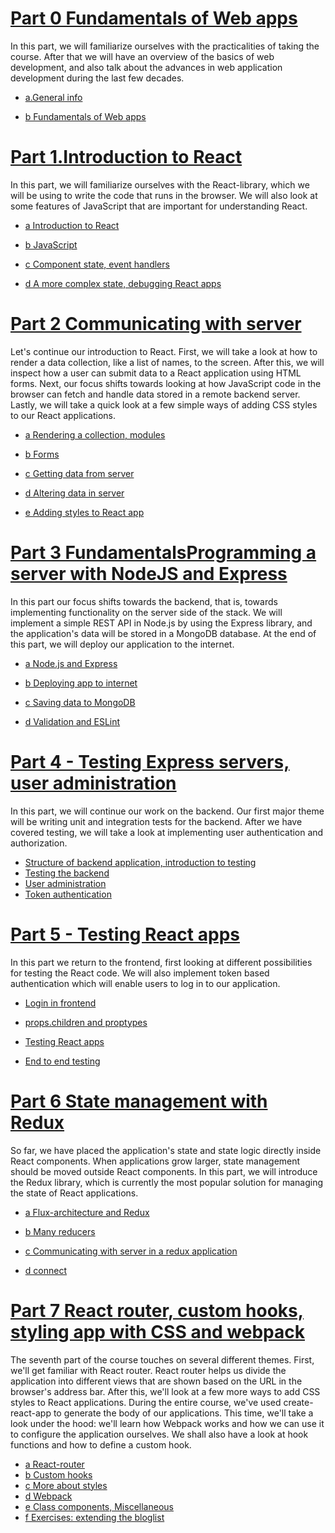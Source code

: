 # [Part 0 Fundamentals of Web apps](https://fullstackopen.com/en/part0)

In this part, we will familiarize ourselves with the practicalities of taking the course. After that we will have an overview of the basics of web development, and also talk about the advances in web application development during the last few decades.

- [a.General info](https://fullstackopen.com/en/part0/general_info)

- [b Fundamentals of Web apps](https://fullstackopen.com/en/part0)

# [Part 1.Introduction to React](https://fullstackopen.com/en/part1)

In this part, we will familiarize ourselves with the React-library, which we will be using to write the code that runs in the browser. We will also look at some features of JavaScript that are important for understanding React.

- [a Introduction to React](https://fullstackopen.com/en/part1/introduction_to_react)

- [b JavaScript](https://fullstackopen.com/en/part1/java_script)

- [c Component state, event handlers](https://fullstackopen.com/en/part1/component_state_event_handlers)

- [d A more complex state, debugging React apps](https://fullstackopen.com/en/part1/a_more_complex_state_debugging_react_apps)

# [Part 2 Communicating with server](https://fullstackopen.com/en/part2)

Let's continue our introduction to React. First, we will take a look at how to render a data collection, like a list of names, to the screen. After this, we will inspect how a user can submit data to a React application using HTML forms. Next, our focus shifts towards looking at how JavaScript code in the browser can fetch and handle data stored in a remote backend server. Lastly, we will take a quick look at a few simple ways of adding CSS styles to our React applications.

- [a Rendering a collection, modules](https://fullstackopen.com/en/part2/rendering_a_collection_modules)

- [b Forms](https://fullstackopen.com/en/part2/forms)

- [c Getting data from server](https://fullstackopen.com/en/part2/getting_data_from_server)

- [d Altering data in server](https://fullstackopen.com/en/part2/altering_data_in_server)

- [e Adding styles to React app](https://fullstackopen.com/en/part2/adding_styles_to_react_app)

# [Part 3 FundamentalsProgramming a server with NodeJS and Express](https://fullstackopen.com/en/part3)

In this part our focus shifts towards the backend, that is, towards implementing functionality on the server side of the stack. We will implement a simple REST API in Node.js by using the Express library, and the application's data will be stored in a MongoDB database. At the end of this part, we will deploy our application to the internet.

- [a Node.js and Express](https://fullstackopen.com/en/part3/node_js_and_express)
- [b Deploying app to internet](https://fullstackopen.com/en/part3/deploying_app_to_internet)
- [c Saving data to MongoDB](https://fullstackopen.com/en/part3/saving_data_to_mongo_db)

- [d Validation and ESLint](https://fullstackopen.com/en/part3/validation_and_es_lint)

# [Part 4 - Testing Express servers, user administration](https://fullstackopen.com/en/part4)

In this part, we will continue our work on the backend. Our first major theme will be writing unit and integration tests for the backend. After we have covered testing, we will take a look at implementing user authentication and authorization.

- [Structure of backend application, introduction to testing](https://fullstackopen.com/en/part4/structure_of_backend_application_introduction_to_testing)
- [Testing the backend](https://fullstackopen.com/en/part4/testing_the_backend)
- [User administration](https://fullstackopen.com/en/part4/user_administration)
- [Token authentication](https://fullstackopen.com/en/part4/token_authentication)

# [Part 5 - Testing React apps](https://fullstackopen.com/en/part5)

In this part we return to the frontend, first looking at different possibilities for testing the React code. We will also implement token based authentication which will enable users to log in to our application.

- [Login in frontend](https://fullstackopen.com/en/part5/login_in_frontend)
- [props.children and proptypes](https://fullstackopen.com/en/part5/props_children_and_proptypes)
- [Testing React apps](https://fullstackopen.com/en/part5/testing_react_apps)

- [End to end testing](https://fullstackopen.com/en/part5/end_to_end_testing)

# [Part 6 State management with Redux](https://fullstackopen.com/en/part6)

So far, we have placed the application's state and state logic directly inside React components. When applications grow larger, state management should be moved outside React components. In this part, we will introduce the Redux library, which is currently the most popular solution for managing the state of React applications.

- [a Flux-architecture and Redux](https://fullstackopen.com/en/part6/flux_architecture_and_redux)

- [b Many reducers](https://fullstackopen.com/en/part6/many_reducers)
- [c Communicating with server in a redux application](https://fullstackopen.com/en/part6/communicating_with_server_in_a_redux_application)

- [d connect](https://fullstackopen.com/en/part6/connect)

# [Part 7 React router, custom hooks, styling app with CSS and webpack](https://fullstackopen.com/en/part7)

The seventh part of the course touches on several different themes. First, we'll get familiar with React router. React router helps us divide the application into different views that are shown based on the URL in the browser's address bar. After this, we'll look at a few more ways to add CSS styles to React applications. During the entire course, we've used create-react-app to generate the body of our applications. This time, we'll take a look under the hood: we'll learn how Webpack works and how we can use it to configure the application ourselves. We shall also have a look at hook functions and how to define a custom hook.

- [a React-router](https://fullstackopen.com/en/part7/react_router)
- [b Custom hooks](https://fullstackopen.com/en/part7/custom_hooks)
- [c More about styles](https://fullstackopen.com/en/part7/more_about_styles)
- [d Webpack](https://fullstackopen.com/en/part7/webpack)
- [e Class components, Miscellaneous](https://fullstackopen.com/en/part7/class_components_miscellaneous)
- [f Exercises: extending the bloglist](https://fullstackopen.com/en/part7/exercises_extending_the_bloglist)
